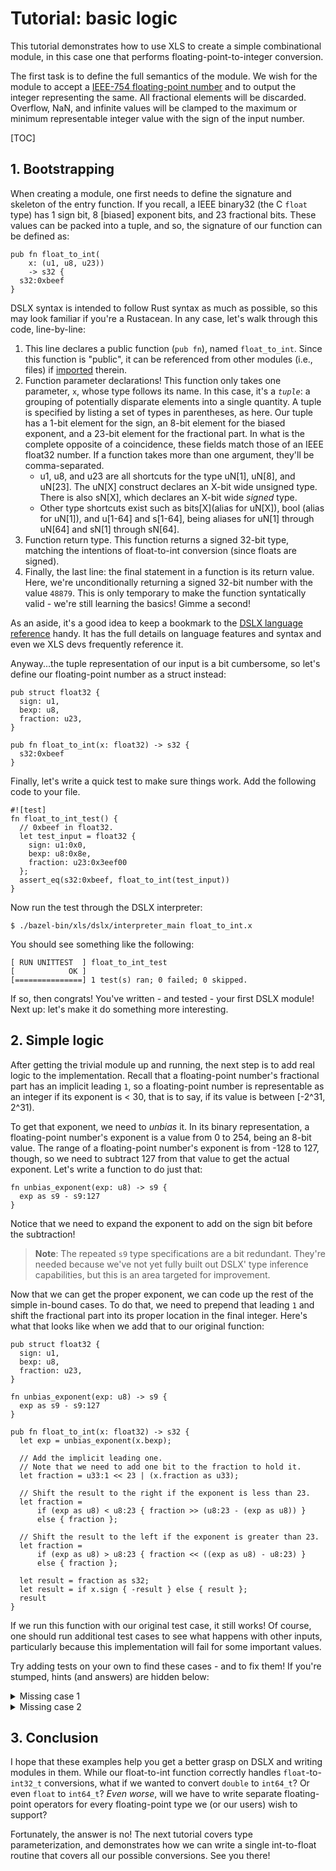 # Tutorial: basic logic

This tutorial demonstrates how to use XLS to create a simple combinational
module, in this case one that performs floating-point-to-integer conversion.

The first task is to define the full semantics of the module. We wish for the
module to accept a
[IEEE-754 floating-point number](https://en.wikipedia.org/wiki/IEEE_754) and to
output the integer representing the same. All fractional elements will be
discarded. Overflow, NaN, and infinite values will be clamped to the maximum or
minimum representable integer value with the sign of the input number.

[TOC]

## 1. Bootstrapping

When creating a module, one first needs to define the signature and skeleton of
the entry function. If you recall, a IEEE binary32 (the C `float` type) has 1
sign bit, 8 [biased] exponent bits, and 23 fractional bits. These values can be
packed into a tuple, and so, the signature of our function can be defined as:

```dslx
pub fn float_to_int(
    x: (u1, u8, u23))
    -> s32 {
  s32:0xbeef
}
```

DSLX syntax is intended to follow Rust syntax as much as possible, so this may
look familiar if you're a Rustacean. In any case, let's walk through this code,
line-by-line:

1.  This line declares a public function (`pub fn`), named `float_to_int`. Since
    this function is "public", it can be referenced from other modules (i.e.,
    files) if
    [imported](../dslx_reference.md#imports)
    therein.
2.  Function parameter declarations! This function only takes one parameter,
    `x`, whose type follows its name. In this case, it's a _`tuple`_: a grouping
    of potentially disparate elements into a single quantity. A tuple is
    specified by listing a set of types in parentheses, as here. Our tuple has a
    1-bit element for the sign, an 8-bit element for the biased
    exponent, and a 23-bit element for the fractional part. In what is the
    complete opposite of a coincidence, these fields match those of an IEEE
    float32 number. If a function takes more than one argument, they'll be
    comma-separated.
    -   u1, u8, and u23 are all shortcuts for the type uN[1], uN[8], and uN[23].
        The uN[X] construct declares an X-bit wide unsigned type. There is also
        sN[X], which declares an X-bit wide _signed_ type.
    -   Other type shortcuts exist such as bits[X](alias for uN[X]), bool (alias
        for uN[1]), and u[1-64] and s[1-64], being aliases for uN[1] through
        uN[64] and sN[1] through sN[64].
3.  Function return type. This function returns a signed 32-bit type, matching
    the intentions of float-to-int conversion (since floats are signed).
4.  Finally, the last line: the final statement in a function is its return
    value. Here, we're unconditionally returning a signed 32-bit number with
    the value `48879`. This is only temporary to
    make the function syntatically valid - we're still learning the basics!
    Gimme a second!

As an aside, it's a good idea to keep a bookmark to the
[DSLX language reference](../dslx_reference.md)
handy. It has the full details on language features and syntax and even we XLS
devs frequently reference it.

Anyway...the tuple representation of our input is a bit cumbersome, so let's
define our floating-point number as a struct instead:

```dslx
pub struct float32 {
  sign: u1,
  bexp: u8,
  fraction: u23,
}

pub fn float_to_int(x: float32) -> s32 {
  s32:0xbeef
}
```

Finally, let's write a quick test to make sure things work. Add the following
code to your file.

```dslx-snippet
#![test]
fn float_to_int_test() {
  // 0xbeef in float32.
  let test_input = float32 {
    sign: u1:0x0,
    bexp: u8:0x8e,
    fraction: u23:0x3eef00
  };
  assert_eq(s32:0xbeef, float_to_int(test_input))
}
```

Now run the test through the DSLX interpreter:

```
$ ./bazel-bin/xls/dslx/interpreter_main float_to_int.x
```

You should see something like the following:

```
[ RUN UNITTEST  ] float_to_int_test
[            OK ]
[===============] 1 test(s) ran; 0 failed; 0 skipped.
```

If so, then congrats! You've written - and tested - your first DSLX module! Next
up: let's make it do something more interesting.

## 2. Simple logic

After getting the trivial module up and running, the next step is to add real
logic to the implementation. Recall that a floating-point number's fractional
part has an implicit leading `1`, so a floating-point number is representable as
an integer if its exponent is < 30, that is to say, if its value is between
[-2^31, 2^31).

To get that exponent, we need to _unbias_ it. In its binary representation, a
floating-point number's exponent is a value from 0 to 254, being an 8-bit value.
The range of a floating-point number's exponent is from -128 to 127, though, so
we need to subtract 127 from that value to get the actual exponent. Let's write
a function to do just that:

```dslx
fn unbias_exponent(exp: u8) -> s9 {
  exp as s9 - s9:127
}
```

Notice that we need to expand the exponent to add on the sign bit before the
subtraction!

> **Note**: The repeated `s9` type specifications are a bit redundant. They're
> needed because we've not yet fully built out DSLX' type inference
> capabilities, but this is an area targeted for improvement.

Now that we can get the proper exponent, we can code up the rest of the simple
in-bound cases. To do that, we need to prepend that leading `1` and shift the
fractional part into its proper location in the final integer. Here's what that
looks like when we add that to our original function:

```dslx
pub struct float32 {
  sign: u1,
  bexp: u8,
  fraction: u23,
}

fn unbias_exponent(exp: u8) -> s9 {
  exp as s9 - s9:127
}

pub fn float_to_int(x: float32) -> s32 {
  let exp = unbias_exponent(x.bexp);

  // Add the implicit leading one.
  // Note that we need to add one bit to the fraction to hold it.
  let fraction = u33:1 << 23 | (x.fraction as u33);

  // Shift the result to the right if the exponent is less than 23.
  let fraction =
      if (exp as u8) < u8:23 { fraction >> (u8:23 - (exp as u8)) }
      else { fraction };

  // Shift the result to the left if the exponent is greater than 23.
  let fraction =
      if (exp as u8) > u8:23 { fraction << ((exp as u8) - u8:23) }
      else { fraction };

  let result = fraction as s32;
  let result = if x.sign { -result } else { result };
  result
}
```

If we run this function with our original test case, it still works! Of course,
one should run additional test cases to see what happens with other inputs,
particularly because this implementation will fail for some important values.

Try adding tests on your own to find these cases - and to fix them! If you're
stumped, hints (and answers) are hidden below:

<details>
<summary>Missing case 1</summary>
What if the input is 0.0? What should the result be?

To fix this, add a specific check for a zero exponent and fractional part.
</details>

<details>
<summary>Missing case 2</summary>
Are NaNs or infinite numbers handled correctly?

To fix, add a special check for NaN or infinities at function end. Consider
making `is_inf` and `is_nan` functions!
</details>

## 3. Conclusion

I hope that these examples help you get a better grasp on DSLX and writing
modules in them. While our float-to-int function correctly handles
`float`-to-`int32_t` conversions, what if we wanted to convert `double` to
`int64_t`? Or even `float` to `int64_t`? _Even worse_, will we have to write
separate floating-point operators for every floating-point type we (or our
users) wish to support?

Fortunately, the answer is no! The next tutorial covers type parameterization,
and demonstrates how we can write a single int-to-float routine that covers all
our possible conversions. See you there!
